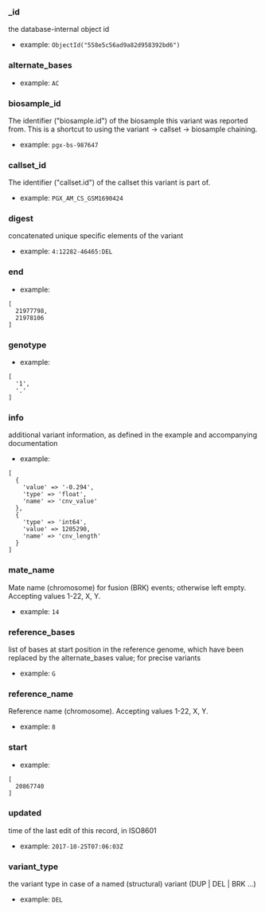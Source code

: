 
### _id

the database-internal object id

* example: `ObjectId("558e5c56ad9a82d958392bd6")`

### alternate_bases



* example: `AC`

### biosample_id

The identifier ("biosample.id") of the biosample this variant was reported from. This is a shortcut to using the variant -> callset -> biosample chaining.

* example: `pgx-bs-987647`

### callset_id

The identifier ("callset.id") of the callset this variant is part of.

* example: `PGX_AM_CS_GSM1690424`

### digest

concatenated unique specific elements of the variant

* example: `4:12282-46465:DEL`

### end



* example: 
```
[
  21977798,
  21978106
]

```

### genotype



* example: 
```
[
  '1',
  '.'
]

```

### info

additional variant information, as defined in the example and accompanying documentation

* example: 
```
[
  {
    'value' => '-0.294',
    'type' => 'float',
    'name' => 'cnv_value'
  },
  {
    'type' => 'int64',
    'value' => 1205290,
    'name' => 'cnv_length'
  }
]

```

### mate_name

Mate name (chromosome) for fusion (BRK) events; otherwise left empty. Accepting values 1-22, X, Y.

* example: `14`

### reference_bases

list of bases at start position in the reference genome, which have been replaced by the alternate_bases value; for precise variants

* example: `G`

### reference_name

Reference name (chromosome). Accepting values 1-22, X, Y.

* example: `8`

### start



* example: 
```
[
  20867740
]

```

### updated

time of the last edit of this record, in ISO8601

* example: `2017-10-25T07:06:03Z`

### variant_type

the variant type in case of a named (structural) variant (DUP | DEL | BRK ...)

* example: `DEL`

